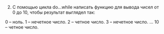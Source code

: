 2. С помощью цикла do…while написать функцию для вывода чисел от 0 до 10, чтобы результат выглядел так:

0 – ноль.
1 – нечетное число.
2 – четное число.
3 – нечетное число.
…
10 – четное число.